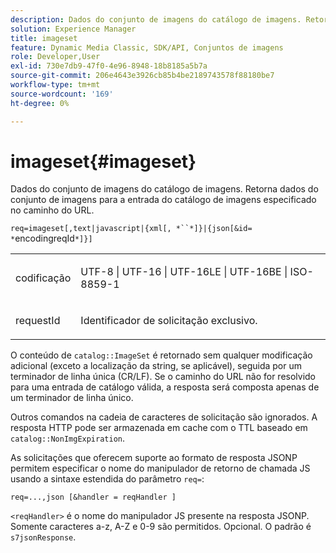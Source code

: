 ```yaml
---
description: Dados do conjunto de imagens do catálogo de imagens. Retorna dados do conjunto de imagens para a entrada do catálogo de imagens especificado no caminho do URL.
solution: Experience Manager
title: imageset
feature: Dynamic Media Classic, SDK/API, Conjuntos de imagens
role: Developer,User
exl-id: 730e7db9-47f0-4e96-8948-18b8185a5b7a
source-git-commit: 206e4643e3926cb85b4be2189743578f88180be7
workflow-type: tm+mt
source-wordcount: '169'
ht-degree: 0%

---
```


# imageset{#imageset}

Dados do conjunto de imagens do catálogo de imagens. Retorna dados do conjunto de imagens para a entrada do catálogo de imagens especificado no caminho do URL.

`req=imageset[,text|javascript|{xml[, *``*]}|{json[&id= *`encodingreqId`*]}]`

<table id="simpletable_86FF9E59B11D4C408F0D932D46CC2F8E"> 
 <tr class="strow"> 
  <td class="stentry"> <p><span class="codeph"><span class="varname"> codificação</span></span> </p> </td> 
  <td class="stentry"> <p><span class="codeph"> UTF-8 | UTF-16 | UTF-16LE | UTF-16BE | ISO-8859-1</span> </p></td> 
 </tr> 
 <tr class="strow"> 
  <td class="stentry"> <p><span class="codeph"><span class="varname"> requestId</span></span> </p></td> 
  <td class="stentry"> <p>Identificador de solicitação exclusivo. </p></td> 
 </tr> 
</table>

O conteúdo de `catalog::ImageSet` é retornado sem qualquer modificação adicional (exceto a localização da string, se aplicável), seguida por um terminador de linha única (CR/LF). Se o caminho do URL não for resolvido para uma entrada de catálogo válida, a resposta será composta apenas de um terminador de linha único.

Outros comandos na cadeia de caracteres de solicitação são ignorados. A resposta HTTP pode ser armazenada em cache com o TTL baseado em `catalog::NonImgExpiration`.

As solicitações que oferecem suporte ao formato de resposta JSONP permitem especificar o nome do manipulador de retorno de chamada JS usando a sintaxe estendida do parâmetro `req=`:

`req=...,json [&handler = reqHandler ]`

`<reqHandler>` é o nome do manipulador JS presente na resposta JSONP. Somente caracteres a-z, A-Z e 0-9 são permitidos. Opcional. O padrão é `s7jsonResponse`.
